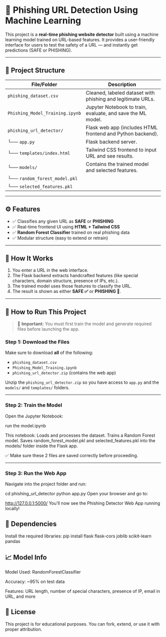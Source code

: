 # 🔐 Phishing URL Detection Using Machine Learning

This project is a **real-time phishing website detector** built using a machine learning model trained on URL-based features. It provides a user-friendly interface for users to test the safety of a URL — and instantly get predictions (SAFE or PHISHING).

---

## 📂 Project Structure

| File/Folder                | Description |
|---------------------------|-------------|
| `phishing_dataset.csv`    | Cleaned, labeled dataset with phishing and legitimate URLs. |
| `Phishing_Model_Training.ipynb` | Jupyter Notebook to train, evaluate, and save the ML model. |
| `phishing_url_detector/`  | Flask web app (includes HTML frontend and Python backend). |
| └── `app.py`              | Flask backend server. |
| └── `templates/index.html`| Tailwind CSS frontend to input URL and see results. |
| └── `models/`             | Contains the trained model and selected features. |
|     └── `random_forest_model.pkl` |
|     └── `selected_features.pkl`   |

---

## ⚙️ Features

- ✅ Classifies any given URL as **SAFE** or **PHISHING**
- ✅ Real-time frontend UI using **HTML + Tailwind CSS**
- ✅ **Random Forest Classifier** trained on real phishing data
- ✅ Modular structure (easy to extend or retrain)

---

## 🧠 How It Works

1. You enter a URL in the web interface.
2. The Flask backend extracts handcrafted features (like special characters, domain structure, presence of IPs, etc.).
3. The trained model uses those features to classify the URL.
4. The result is shown as either **SAFE ✅** or **PHISHING 🚨**.

---

## 🚀 How to Run This Project

> 🔴 **Important:** You must first train the model and generate required files before launching the app.

### Step 1: Download the Files

Make sure to download **all** of the following:
- `phishing_dataset.csv`
- `Phishing_Model_Training.ipynb`
- `phishing_url_detector.zip` (contains the web app)

Unzip the `phishing_url_detector.zip` so you have access to `app.py` and the `models/` and `templates/` folders.

---

### Step 2: Train the Model

Open the Jupyter Notebook:

run the model.ipynb

This notebook:
Loads and processes the dataset.
Trains a Random Forest model.
Saves random_forest_model.pkl and selected_features.pkl into the models/ folder inside the Flask app.

✅ Make sure these 2 files are saved correctly before proceeding.


---

### Step 3: Run the Web App
Navigate into the project folder and run:

cd phishing_url_detector
python app.py
Open your browser and go to:


http://127.0.0.1:5000/
You’ll now see the Phishing Detector Web App running locally!

## 📌 Dependencies
Install the required libraries:
pip install flask flask-cors joblib scikit-learn pandas


## 📈 Model Info
Model Used: RandomForestClassifier

Accuracy: ~95% on test data

Features: URL length, number of special characters, presence of IP, email in URL, and more

## 📄 License
This project is for educational purposes. You can fork, extend, or use it with proper attribution.
